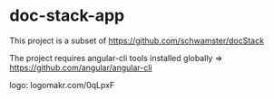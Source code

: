 # doc-stack-app

This project is a subset of https://github.com/schwamster/docStack 

The project requires angular-cli tools installed globally => https://github.com/angular/angular-cli

logo: logomakr.com/0qLpxF